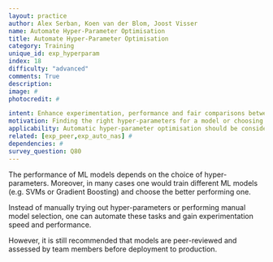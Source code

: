 ```yaml
---
layout: practice
author: Alex Serban, Koen van der Blom, Joost Visser
name: Automate Hyper-Parameter Optimisation
title: Automate Hyper-Parameter Optimisation
category: Training
unique_id: exp_hyperparam
index: 18
difficulty: "advanced"
comments: True
description:
image: #
photocredit: #

intent: Enhance experimentation, performance and fair comparisons between algorithms, by automating hyper-parameter search and model selection. #
motivation: Finding the right hyper-parameters for a model or choosing between different ML models can be a daunting task. Automated methods to perform these activities are now available, with great 'off the shelf' tool support.  #
applicability: Automatic hyper-parameter optimisation should be considered in any ML application.
related: [exp_peer,exp_auto_nas] #
dependencies: #
survey_question: Q80
---
```


The performance of ML models depends on the choice of hyper-parameters.
Moreover, in many cases one would train different ML models (e.g. SVMs or Gradient Boosting) and choose the better performing one.

Instead of manually trying out hyper-parameters or performing manual model selection, one can automate these tasks and gain experimentation speed and performance.

However, it is still recommended that models are peer-reviewed and assessed by team members before deployment to production.
